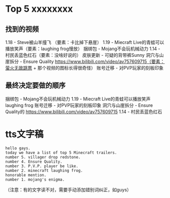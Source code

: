 # Top 5 xxxxxxxx

## 找到的视频
1.18 - Steve被山羊撞飞 （要素：卡比掉下悬崖）
1.19 - Miecraft Live的青蛙可以播放笑声（要素：laughing frog慢放）
捆绑包 - Mojang不会玩机械动力
1.14 - 村民丢蓝色红石（要素：没啥好说的）
皮肤更新 - 可疑的背带裤Sunny
洞穴与山崖拆分 - Ensure Quality https://www.bilibili.com/video/av757609715（要素：萤火无故跳票 + 那个视频的图标长得很奇怪）
账号迁移 - 对PVP玩家的刻板印象

## 最终决定要做的顺序
捆绑包 - Mojang不会玩机械动力
1.19 - Miecraft Live的青蛙可以播放笑声 laughing frog
账号迁移 - 对PVP玩家的刻板印象
洞穴与山崖拆分 - Ensure Quality的 https://www.bilibili.com/video/av757609715
1.14 - 村民丢蓝色红石
   
# tts文字稿

```
hello gays.
today we have a list of top 5 Minecraft trailers.
number 5. villager drop redstone. 
number 4. Ensure Quality.
number 3. P.V.P. player be like.
number 2. minecraft laughing frog.
honorable mention.
number 1. mojang's enigma.
```

（注意：有的文字读不对，需要手动添加错别词纠正，如guys）